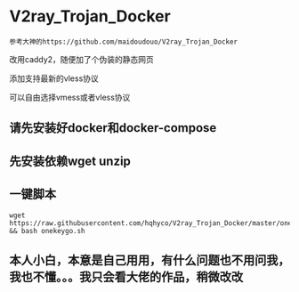 # V2ray_Trojan_Docker
```
参考大神的https://github.com/maidoudouo/V2ray_Trojan_Docker
```
改用caddy2，随便加了个伪装的静态网页

添加支持最新的vless协议

可以自由选择vmess或者vless协议

## 请先安装好docker和docker-compose
## 先安装依赖wget unzip

## 一键脚本
```
wget https://raw.githubusercontent.com/hqhyco/V2ray_Trojan_Docker/master/onekeygo.sh && bash onekeygo.sh
```
## 本人小白，本意是自己用用，有什么问题也不用问我，我也不懂。。。我只会看大佬的作品，稍微改改
